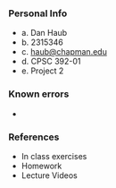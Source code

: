 ### Personal Info

-   a. Dan Haub
-   b. 2315346
-   c. haub@chapman.edu
-   d. CPSC 392-01
-   e. Project 2

### Known errors

-

### References

-   In class exercises
-   Homework
-   Lecture Videos

